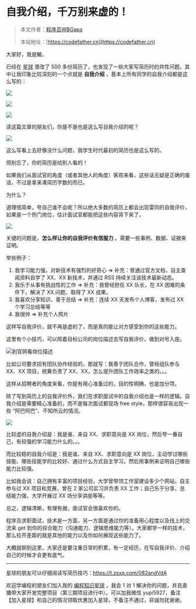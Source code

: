 # 自我介绍，千万别来虚的！

> 本文作者：[程序员WBGaps](https://yuyuanweb.feishu.cn/wiki/Abldw5WkjidySxkKxU2cQdAtnah)
>
> 本站地址：[https://codefather.cn](https://codefather.cn)

大家好，我是鲏。

已经在 [星球](https://mp.weixin.qq.com/s?__biz=MzI1NDczNTAwMA==&mid=2247524980&idx=2&sn=9ddcdb6c52aa096ed4c5ad0ced946a7d&chksm=e9c28583deb50c95f3c2665713a8bbc372c68332b3bfb846cf4b23af3f1cc07164832a291335&token=689599617&lang=zh_CN&scene=21#wechat_redirect) 里改了 500 多份简历了，也发现了一些大家写简历时的共性问题。其中让我印象比较深刻的一个点就是 **自我介绍** ，基本上所有同学的自我介绍都是这么写的：

![](https://pic.yupi.icu/5563/202311070855308.png)

![](https://pic.yupi.icu/5563/202311070855304.png)

![](https://pic.yupi.icu/5563/202311070855449.png)

读这篇文章的朋友们，你是不是也是这么写自我介绍的呢？

![](https://pic.yupi.icu/5563/202311070855312.png)

这么写看上去好像没什么问题，我学生时代最初的简历也是这么写的。

但别忘了，你的简历是给别人看的！

如果我们从面试官的角度（或者其他人的角度）客观来看，这些话无疑是正确的废话，不过是拿来凑简历字数的而已。

为什么？

道理很简单，夸自己谁不会呢？所以绝大多数的简历上都会出现雷同的自我评价，如果是一个热门岗位，估计面试官都能把这些内容背下来了。

![](https://pic.yupi.icu/5563/202311070855159.png)

关键的问题是，**怎么样让你的自我评价有信服力** 。需要一些事例、数据、证据来证明。

举些例子：

1. 我学习能力强，对新技术有强烈的好奇心 => 补充：曾通过官方文档、自主查阅资料自学了 XX、XX 新技术，并通过 RSS 持续关注该技术最新动态。
2. 我乐于从事有挑战性的工作 => 补充：我曾经担任 XX 队长，在 XX 困难的条件下，解决了 XX 问题，取得了 XX 成果。
3. 我喜欢分享知识、善于总结 => 补充：连续 XX 天发布个人博客，发布过 XX 个学习总结等等
4. 我很帅 => 补充个人照片

这样写自我评价，就不再是虚的了，而是真的能让对方感受到你的这些能力。

这里有个小技巧，可以照着目标公司的岗位描述去写自我评价，做到对号入座。

![](https://pic.yupi.icu/5563/202311070855301.png)到官网看岗位描述

比如公司要求招有团队协作经验的，那就写：我善于团队合作，曾经组队参与 XX、XX 项目，统筹负责了 XX、XX，怎么提升团队工作效率之类的。。。

这样从招聘者的角度来看，你是有用心准备过的，目的性明确，也是加分项。

除了写到简历上的自我评价外，我们在求职面试中的自我介绍也是一样的逻辑。自我介绍是需要精心准备的，而不是每次面试都现场 free style，那样很容易出现一些 “阿巴阿巴”、不知所云的情况。

![](https://pic.yupi.icu/5563/202311070855239.png)

比较虚的自我介绍是：我是谁、来自 XX、求职意向是 XX 岗位，然后夸一番自己，有较强的学习能力什么的。。。

而比较稳的自我介绍是：我是谁、来自 XX、求职意向是 XX 岗位，主动学过哪些技能、哪些技能学的比较好、通过什么方式自主学习，然后用事例来证明自己哪些能力比较强。

比如我会说：自己拥有丰富的项目经验，大学曾带领工作室建设多少个网站，自主参与过 XX 项目和竞赛，曾在 2 家公司实习并负责 XX 工作；自己乐于分享、总结能力强，大学开展过 XX 场分享讲座等等。

总之，逻辑清晰，有理有据，面试官会很喜欢你的。

程序员求职面试，技术是一方面，另一方面是通过你的准备用心程度以及线上的交流来 get 到你的综合能力（沟通能力、逻辑思维能力等）。大家都学一样的技术，那么拉开差距的就是其他的能力以及你如何展现这些能力了。

大概就聊到这里，大家还是要注重日常的积累，有一定经历，在写自我评价、介绍自己的时候才会更有底气。



------


星球的朋友可以仔细阅读写简历技巧：https://t.zsxq.com/082andVdA

欢迎学编程的朋友们加入我的 [编程知识星球](https://mp.weixin.qq.com/s?__biz=MzI1NDczNTAwMA==&mid=2247524980&idx=2&sn=9ddcdb6c52aa096ed4c5ad0ced946a7d&chksm=e9c28583deb50c95f3c2665713a8bbc372c68332b3bfb846cf4b23af3f1cc07164832a291335&token=689599617&lang=zh_CN&scene=21#wechat_redirect) ，我会 1 对 1 解决你的问题，并且直播带大家开发完整项目（第三期项目进行中）。可以加我微信 yupi5927，备注【加入星球】和自己的情况领取优惠加入星球，不备注不通过，非诚勿扰谢谢。